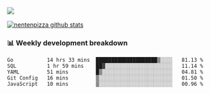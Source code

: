 ### ![](http://img.shields.io/badge/Go-language-blue?style=for-the-badge&logo=appveyor)
[![nentenpizza github stats](https://github-readme-stats.vercel.app/api?username=nentenpizza&count_private=true)](https://github.com/anuraghazra/github-readme-stats)

### 📊 Weekly development breakdown

<!--START_SECTION:waka-->
```text
Go           14 hrs 33 mins  ████████████████████▒░░░░   81.13 % 
SQL          1 hr 59 mins    ██▓░░░░░░░░░░░░░░░░░░░░░░   11.14 % 
YAML         51 mins         █▒░░░░░░░░░░░░░░░░░░░░░░░   04.81 % 
Git Config   16 mins         ▒░░░░░░░░░░░░░░░░░░░░░░░░   01.50 % 
JavaScript   10 mins         ▒░░░░░░░░░░░░░░░░░░░░░░░░   00.96 % 
```
<!--END_SECTION:waka-->

